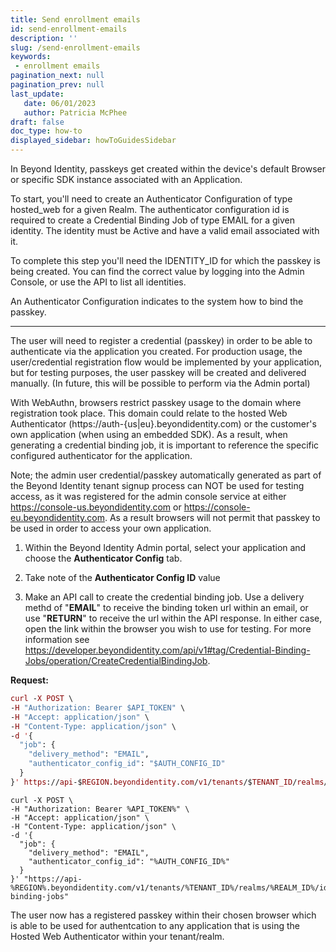 ```yaml
---
title: Send enrollment emails
id: send-enrollment-emails
description: ''
slug: /send-enrollment-emails 
keywords: 
 - enrollment emails
pagination_next: null
pagination_prev: null
last_update: 
   date: 06/01/2023
   author: Patricia McPhee
draft: false
doc_type: how-to
displayed_sidebar: howToGuidesSidebar
---
```


In Beyond Identity, passkeys get created within the device's default Browser or specific SDK instance associated with an Application. 


To start, you'll need to create an Authenticator Configuration of type hosted_web for a given Realm. The authenticator configuration id is required to create a Credential Binding Job of type EMAIL for a given identity. The identity must be Active and have a valid email associated with it.

To complete this step you'll need the IDENTITY_ID for which the passkey is being created. You can find the correct value by logging into the Admin Console, or use the API to list all identities.



An Authenticator Configuration indicates to the system how to bind the passkey.


---



The user will need to register a credential (passkey) in order to be able to authenticate via the application you created. For production usage, the user/credential registration flow would be implemented by your application, but for testing purposes, the user passkey will be created and delivered manually. (In future, this will be possible to perform via the Admin portal)

With WebAuthn, browsers restrict passkey usage to the domain where registration took place. This domain could relate to the hosted Web Authenticator (https://auth-{us|eu}.beyondidentity.com) or the customer's own application (when using an embedded SDK). As a result, when generating a credential binding job, it is important to reference the specific configured authenticator for the application.

Note; the admin user credential/passkey automatically generated as part of the Beyond Identity tenant signup process can NOT be used for testing access, as it was registered for the admin console service at either https://console-us.beyondidentity.com or https://console-eu.beyondidentity.com. As a result browsers will not permit that passkey to be used in order to access your own application.

 1. Within the Beyond Identity Admin portal, select your application and choose the **Authenticator Config** tab.

 2. Take note of the **Authenticator Config ID** value

 3. Make an API call to create the credential binding job. Use a delivery methd of "**EMAIL**" to receive the binding token url within an email, or use "**RETURN**" to receive the url within the API response. In either case, open the link within the browser you wish to use for testing. For more information see https://developer.beyondidentity.com/api/v1#tag/Credential-Binding-Jobs/operation/CreateCredentialBindingJob.

**Request:**

```mac tab
curl -X POST \
-H "Authorization: Bearer $API_TOKEN" \
-H "Accept: application/json" \
-H "Content-Type: application/json" \
-d '{
  "job": {
    "delivery_method": "EMAIL",
    "authenticator_config_id": "$AUTH_CONFIG_ID"
  }
}' https://api-$REGION.beyondidentity.com/v1/tenants/$TENANT_ID/realms/$REALM_ID/identities/$IDENTITY_ID/credential-binding-jobs
```
```win tab
curl -X POST \
-H "Authorization: Bearer %API_TOKEN%" \
-H "Accept: application/json" \
-H "Content-Type: application/json" \
-d '{
  "job": {
    "delivery_method": "EMAIL",
    "authenticator_config_id": "%AUTH_CONFIG_ID%"
  }
}' "https://api-%REGION%.beyondidentity.com/v1/tenants/%TENANT_ID%/realms/%REALM_ID%/identities/%IDENTITY_ID%/credential-binding-jobs"
```


The user now has a registered passkey within their chosen browser which is able to be used for authentcation to any application that is using the Hosted Web Authenticator within your tenant/realm.
